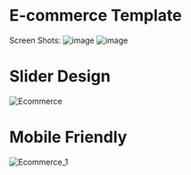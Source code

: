 # E-commerce Template
 Screen Shots:
 ![image](https://user-images.githubusercontent.com/24936165/100128397-448a9300-2e91-11eb-8b31-11f05d5c79cc.png)
 ![image](https://user-images.githubusercontent.com/24936165/100130334-a3510c00-2e93-11eb-9cd9-381718523137.png)
 
# Slider Design
![Ecommerce](https://user-images.githubusercontent.com/24936165/100130192-78ff4e80-2e93-11eb-8f7c-1dabb0b8dcfc.gif)

# Mobile Friendly
![Ecommerce_1](https://user-images.githubusercontent.com/24936165/100130765-3427e780-2e94-11eb-8d69-fbe912715799.gif)
